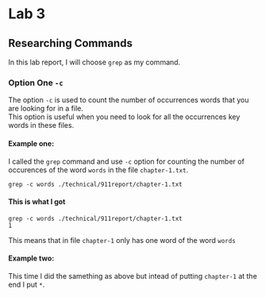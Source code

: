 # **Lab 3**
## Researching Commands
In this lab report, I will choose `grep` as my command.  
### Option One **`-c`**
The option `-c` is used to count the number of occurrences words that you are looking for in a file.  
This option is useful when you need to look for all the occurrences key words in these files.  

#### Example one:
I called the `grep` command and use `-c` option for counting the number of occurences of the word `words` in the file `chapter-1.txt`.  
```
grep -c words ./technical/911report/chapter-1.txt
```
#### This is what I got 
```
grep -c words ./technical/911report/chapter-1.txt
1
```
This means that in file `chapter-1` only has one word of the word `words`

#### Example two:
This time I did the samething as above but intead of putting `chapter-1` at the end I put `*`.  
